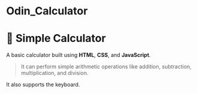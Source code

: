 # Odin_Calculator

# 🧮 Simple Calculator

A basic calculator built using **HTML**, **CSS**, and **JavaScript**. 

> It can perform simple arithmetic operations like addition, subtraction, multiplication, and division.

It also supports the keyboard. 



